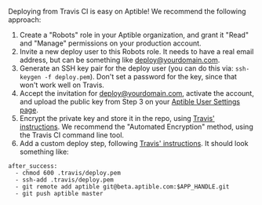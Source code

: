 Deploying from Travis CI is easy on Aptible! We recommend the following approach:

1. Create a "Robots" role in your Aptible organization, and grant it "Read" and "Manage" permissions on your production account.
2. Invite a new deploy user to this Robots role. It needs to have a real email address, but can be something like deploy@yourdomain.com.
3. Generate an SSH key pair for the deploy user (you can do this via: `ssh-keygen -f deploy.pem`). Don't set a password for the key, since that won't work well on Travis.
4. Accept the invitation for deploy@yourdomain.com, activate the account, and upload the public key from Step 3 on your [Aptible User Settings page](https://dashboard.aptible.com/settings/ssh).
5. Encrypt the private key and store it in the repo, using [Travis' instructions](http://docs.travis-ci.com/user/encrypting-files/). We recommend the "Automated Encryption" method, using the Travis CI command line tool.
6. Add a custom deploy step, following [Travis' instructions](http://docs.travis-ci.com/user/deployment/custom/). It should look something like:

```
after_success:
  - chmod 600 .travis/deploy.pem
  - ssh-add .travis/deploy.pem
  - git remote add aptible git@beta.aptible.com:$APP_HANDLE.git
  - git push aptible master
```
